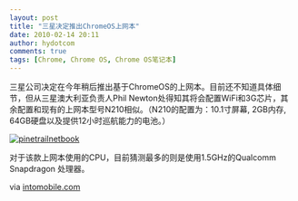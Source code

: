 ```yaml
---
layout: post
title: "三星决定推出ChromeOS上网本"
date: 2010-02-14 20:11
author: hydotcom
comments: true
tags: [Chrome, Chrome OS, Chrome OS笔记本]
---
```

三星公司决定在今年稍后推出基于ChromeOS的上网本。目前还不知道具体细节，但从三星澳大利亚负责人Phil Newton处得知其将会配置WiFi和3G芯片，其余配置和现有的上网本型号N210相似。（N210的配置为：10.1寸屏幕, 2GB内存, 64GB硬盘以及提供12小时巡航能力的电池。）

<a href="http://img.chromi.org/2010/02/pinetrailnetbook.jpg">![](http://img.chromi.org/2010/02/pinetrailnetbook.jpg "pinetrailnetbook")</a>

对于该款上网本使用的CPU，目前猜测最多的则是使用1.5GHz的Qualcomm Snapdragon 处理器。

via [intomobile.com](http://www.intomobile.com/2010/02/14/samsung-working-on-a-chrome-os-netbook.html)
